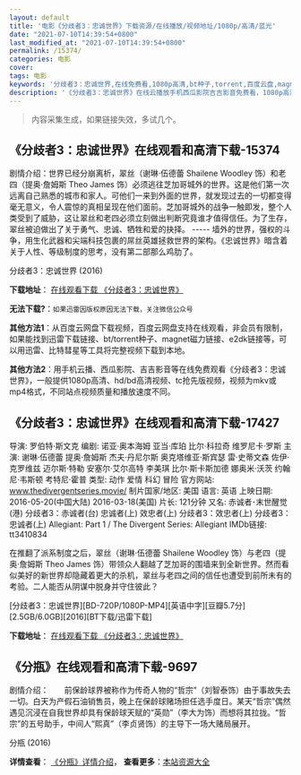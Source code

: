 ```yaml
---
layout: default
title: '电影《分歧者3：忠诚世界》下载资源/在线播放/视频地址/1080p/高清/蓝光'
date: "2021-07-10T14:39:54+0800"
last_modified_at: "2021-07-10T14:39:54+0800"
permalink: /15374/
categories: 电影
cover:
tags: 电影
keywords: '分歧者3：忠诚世界,在线免费看,1080p高清,bt种子,torrent,百度云盘,magnet,磁力链,迅雷下载资源'
description: '《分歧者3：忠诚世界》在线云播放手机西瓜影院吉吉影音免费看，1080p高清bd/hd未删减完整版和tc抢先枪版，mkv/mp4格式，附带bt/torrent种子、magnet/磁力链、百度云盘、网盘资源迅雷下载链接'
---
```


>内容采集生成，如果链接失效，多试几个。


## 《分歧者3：忠诚世界》在线观看和高清下载-15374

剧情介绍：世界已经分崩离析，翠丝（谢琳·伍德蕾 Shailene Woodley 饰）和老四（提奥·詹姆斯 Theo James 饰）必须逃往芝加哥城外的世界。这是他们第一次远离自己熟悉的城市和家人。可他们一来到外面的世界，就发现过去的一切都变得毫无意义，令人震惊的真相呈现在他们面前。芝加哥城外的战争一触即发，整个人类受到了威胁，这让翠丝和老四必须立刻做出判断究竟谁才值得信任。为了生存，翠丝被迫做出了关于勇气、忠诚、牺牲和爱的抉择。 ----- 墙外的世界，强权的斗争，用生化武器和尖端科技包裹的屌丝英雄拯救世界的架构。《忠诚世界》暗含着关于人性、等级制度的思考，没有第二部那么鸡肋了。


分歧者3：忠诚世界 (2016)

**下载地址**： [在线观看下载 《分歧者3：忠诚世界》](https://www.btbtdy.me/btdy/dy2809.html) 


**无法下载?**：`如果迅雷因版权原因无法下载，关注微信公众号 `

**其他方法1**：从百度云网盘下载视频，百度云网盘支持在线观看，非会员有限制，如果能找到迅雷下载链接、bt/torrent种子、magnet磁力链接、e2dk链接等，可以用迅雷、比特彗星等工具将完整视频下载到本地。

**其他方法2**：用手机云播、西瓜影院、吉吉影音等在线免费观看《分歧者3：忠诚世界》，一般提供1080p高清、hd/bd高清视频、tc抢先版视频，视频为mkv或mp4格式，不同站点视频质量和播放速度不同。


## 《分歧者3：忠诚世界》在线观看和高清下载-17427

导演: 罗伯特·斯文克 编剧: 诺亚·奥本海姆 亚当·库珀 比尔·科拉奇 维罗尼卡·罗斯 主演: 谢琳·伍德蕾 提奥·詹姆斯 杰夫·丹尼尔斯 奥克塔维亚·斯宾瑟 雷·史蒂文森 佐伊·克罗维兹 迈尔斯·特勒 安塞尔·艾尔高特 李美琪 比尔·斯卡斯加德 娜奥米·沃茨 约翰尼·韦斯顿 考特尼·霍普 类型: 动作 爱情 科幻 冒险 官方网站: www.thedivergentseries.movie/ 制片国家/地区: 美国 语言: 英语 上映日期: 2016-05-20(中国大陆) 2016-03-18(美国) 片长: 121分钟 又名: 赤诚者･末世醒觉(港) 分歧者3：赤诚者(台) 忠诚者(上) 效忠者(上) 分歧者3：效忠者(上) 分歧者3：忠诚者(上) Allegiant: Part 1 / The Divergent Series: Allegiant IMDb链接: tt3410834

在推翻了派系制度之后，翠丝（谢琳·伍德蕾 Shailene Woodley 饰）与老四（提奥·詹姆斯 Theo James 饰）带领众人翻越了芝加哥的围墙来到全新世界。然而看似美好的新世界却隐藏着更大的杀机，翠丝与老四之间的信任也遭受到前所未有的考验。二人能否从阴谋中脱身并守住彼此？


[分歧者3：忠诚世界][BD-720P/1080P-MP4][英语中字][豆瓣5.7分][2.5GB/6.0GB][2016][BT下载/迅雷下载]

**下载地址**： [在线观看下载 《分歧者3：忠诚世界》](https://www.btdx8.com/torrent/the_divergent_series_allegiant_2016.html) 


## 《分瓶》在线观看和高清下载-9697

剧情介绍：　　前保龄球界被称作为传奇人物的“哲宗”（刘智泰饰）由于事故失去一切。白天为产假石油销售员，晚上在保龄球赌场担任选手度日。某天“哲宗”偶然遇见沉浸在自我世界却具有保龄球天赋的“英勋”（李大为饰）而想将其拉拢。“哲宗”的五号助手，中间人“熙真”（李贞贤饰）的主导下一场大赌局展开。


分瓶 (2016)

**详情查看**： [《分瓶》详情介绍](/movie/9697/)， **查看更多**：[本站资源大全](/movie/t/all/)

